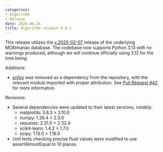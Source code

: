```yaml
---
categories: 
- Algorithm
- Release
date: 2025-06-25
title: Algorithm release 0.8.2
---
```

This release utilizes the [v.2025-02-07](https://github.com/vanallenlab/moalmanac-db/releases) release of the underlying MOAlmanac database. The codebase now supports Python 3.13 with no warnings produced, although we will continue officially using 3.12 for the time being.

Additions:
- [snfpy](https://github.com/rmarkello/snfpy) was removed as a dependency from the repository, with the relevant module imported with proper attribution. See [Pull Request #42](https://github.com/vanallenlab/moalmanac/pull/42) for more information.

Revisions:
- Several dependencies were updated to their latest versions, notably: 
    - matplotlib: 3.8.3 > 3.10.0
    - numpy: 1.26.4 > 2.3.0
    - requests: 2.31.0 > 2.32.4
    - scikit-learn: 1.4.2 > 1.7.0
    - scipy: 1.13.0 > 1.16.0
- Unit tests checking precise float values were modified to use assertAlmostEqual to 10 places.
